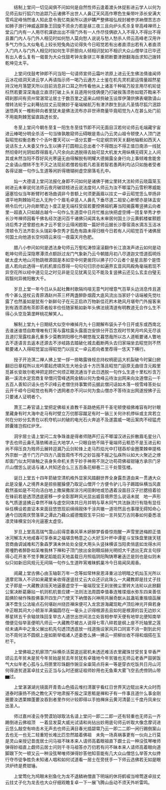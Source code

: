 <!-- { "loadSidebar": true } -->
　　结制上堂问一切见闻俱不问如何是自然性师云逢着渡头休捉影进云学人以何为见师云拟行狐穴勿追踪乃云诸佛不出世人人鼻辽天风高作寒色生柴带叶添长安满大雪鸡足峰悄然谁人知此意令我忆南泉所以道炉韝严整佛祖弘规封被参求衲僧苦志亦如狮子游行神威返踯象王回旋不资余力若是昼三夜三且向炉头炙杀复举高峰禅师上堂云门内有一人用尽机谋欲出出不得门外有一人作尽伎俩欲入入不得入不得出不得且置门内人与门外人相见时如何愁人莫向愁人说说与愁人愁杀人师云高峰老汉用许多气力作么大似龟毛上较长短兔角边论得失今日昭觉若有出者直须出若有入者直须入门内人与门外人相见时如何生平肝胆向人倾相识犹如不相识大众山僧举注已毕还有出入者么复有一偈普为大众伐鼓考钟龙象骈三年重把断要津掀翻海岳求知己拨转乾坤见太平。

　　上堂问伐鼓考钟即不问当阳一句请师宣师云霜叶浓原上进云无生佛法倩谁闻师云冰花结洞天进云学人再请指示师一喝乃云通方上士鉴在机先灵机密运情量超然星持汉地月落楚天所以目前消息非口耳之所传看他从上诸圣千种喻万般言用尽机轮徒枉然若要深深海底立直须打破上头关且道用何伎俩便乃打破挨落须弥如辊芥鞫来不碍刹那间有资州常湛常沚居士于数百里之遥来山倾赀破玉设厚伊蒲供佛表嚫敦请山僧转法轮于尘刹蓦拈拄丈云现微妙于毫端梯航万有津济群生到此凡圣情尽狐穴泯踪迷悟两关一椎粉碎向者里犹未是佛法流布亦非世谛商量毕竟昭觉为人在甚么处门前不用栽荆棘宽留直路透长安。

　　冬至上堂问今朝冬至复一阳生冬至佳节即不问无面目汉若何论师云毛端藏宇宙进云棒喝分明全杀活一句当锋孰敢窥师云碍眼是青山乃云灵山祖令顿使人人顶门迸裂昭觉权衡总教个个舌叶覆天可以一语分玄要一句定纲宗转天关翻地轴秪如西天人说话东土人未委又作么生以拂子打圆相云总出者个不得既出不得正值日南添一线犹然彻骨时光阴如荐得眉毛八尺余向此透脱得去始可显大机发大用纵横无碍天上人间其或未然当阳不荐好风光寒逼无由得解脱有明耀大德揭露全身行向上事倾难舍能舍之金请山僧转不生不灭之法现前若僧若俗若凡若圣若智若愚两利均沾只如施者受者各得证据一句作么生道等闲折得珊瑚树虚空廓落毛孔中。

　　灿一大德请上堂问法报化身即不问如何是诸佛于微尘里转大法轮师云晓霜笼玉树进云未审说何法师云夜月破琼枝进云说法度何人师云为汝不唧溜乃云雪积寒威能逼塞恰似当年断臂时者场曲调非今昔额上何须更画眉以拄丈一卓云昭觉恁么举扬非谓平地荆棘始可出入无拘个个眉毛卓竖人人鼻孔下垂尽道二祖安心断臂亦是钵盂安柄令后代儿孙向断臂边卜度正是无端枉受屈若要控佛祖机筹当阳揭露蓦竖拂云向者里一超直入只如越古越今一句作么生道壶中日月忙推出快把虚空缚一团复举秀才参长沙岑禅师因看千佛名经次遂问百千诸佛只闻其名未审居何国土沙云黄鹤楼崔颢题诗后秀才还曾题也未才云不曾沙云得闲题取一篇好师云据长沙尊宿滴水滴冻玉洁冰清顿令万法齐彰头头瑞彩争奈秀才孤危有路未得归根今日若有人问昭觉百千诸佛居何国土向他道长空何碍云来往一夜霜天月色肥。

　　腊八小参问如何是透法身句师云万壑松涛惊滚滚翻作长江浪泼声进云如何是动乾坤句师云深隐寒潭须点额跃过龙门气象新乃云今朝腊月初八尽道迦文悟道孤明烁破太虚大地山河勃跳根源固是本如空中何更凿窍以拂子打○云者个是星且那个是悟底人若向此透得一机机机普应荐得一句句句归宗亦如遍界玄音风鸣殿角毫端若现不异空花所以经中道见见之时见非是见见犹离见见不能及复竖拂云还见么玄圭白璧无瑕翳何异微阳散大千。

　　岁旦上堂一年今日从头起社舞村歌隔坞喧无意气时增意气百草头边消息传且道传个甚么竖杖云青原酒赵州茶三杯两盏醉卧烟霞大底风流出当家好个话端被先觉吐露了也然虽如是犹有个新鲜句子在元正启祚万物新佳花矜木艳风月堪夸门外报客来到有酒须酒有茶即茶者般丰俭任随家秪如新年头佛法镜清道有明教道无合作么生不得心头空及第垄畔桃花解笑人。

　　解制上堂九十日期结大似空中棒掉月九十日期解布袋头子今日开或东或西南北去谁迷谁悟自欺埋唯有灯笼与露柱露头露面岂安排分开百念观时节笑月吟风无尽该且道灯笼露柱鼻孔重多少莫教阴阳移化外朝悠哉又暮悠哉所以古人道秪要诸人瞥地去不逐语言去返本还源去不涉岐路去踏破化城去截断两头去归家端坐去昭觉则不然秪要诸人入得昭觉室出得昭觉门以拄丈一卓云若向者里荐得一恁天下横行。

　　授子开沧溟二禅人拂上堂一拶一捺略露锋规总持权柄密运大机裂破今时窠臼掀翻旧日章程所以龙吟雾起虎啸风生大地全该十方历落且昭觉门庭原无曲径含元殿里觅甚长安故尔乾坤把定顾伫何烦正眼流通当于此日透脱一句作么生道十里松杉含万籁一溪流水足宫商复举僧问雪峰透网金鳞以何为食峰云待汝出网来向汝道僧云一千五百人善知识话头也不识峰云老僧住持事繁师云据此僧问话如木落一枝雪峰答处似云开千嶂今日昭觉也有两个透网者亦不问以何为食山僧亦不答待汝出网遂授拂子云只要诸人证明者个。

　　萧王二寿官请上堂把定佛祖关直教千圣路绝拓开千圣宅顿使祖佛难容有时针眼里藏身有时大海中走马有时壁立万仞那容蹴足有时一镞三关何许机停纵或主宾若立何在分妙分玄贵在以机夺机以的破的电光石火奔追不及遂震威一喝云案肉不经猛虎顾囊锥岂假红炉烹。

　　洞宇居士请上堂问二龙争珠谁是得者师随声打云不唧溜汉进云折散眉毛星分八字去也师云鼻孔落依稀进云大地学人一只眼自他不隔于毫端师云秪恐不是玉进云和尚不得压良为贱师云展转逗漏乃云剑轮锋上走马烈焰光中打毬吞却金圈栗棘单提格外宗猷一透千门万户四方八面皆周传不传之妙旨报不报之弘庥所以如大火聚近之燎却面门似太阿锋触之丧身失命机关贵乎妙手神用不测之功苟荷佛祖钳锤方承宗门牙爪山僧恁么说话与诸人共知还会么三五百条花柳巷二三千处管弦楼。

　　诞日上堂五十四年箭破空清机格外显家风踏翻世界全身露吾道由来一贯通大众此是没量人之境界未是掠些腥臊便乃取足山僧开个方便令驴儿马子踢踏纵横当风直截然虽如是不可向洁白地上撒屎撒尿涂污闲田剩地或恐遇着没面目汉子拦腮扭着验在锋前若是透顶透底密移一步全彰那畔风光显出威音境界恁么说话未就　地一声形名气质遂竖拂云幸然不昧与虚空同体共日月并明与草木同气共法脉流行有隐有显任纵任横设若直证本来面目悠悠现前绵绵觌体千涂共辙一道坦然且也事理无碍知命心通今日因斋庆赞落草之谭此乃藉众威德慨叙生平只如一言共契万古同春如何委悉凛凛灵锋横宝剑冷光逼塞太虚空。

　　岁旦上堂高高瑞气霭山前得意春风草木妍醉梦昏昏惊炮醒一声雪里迸梅颜正值冰河解冻大地咸春可享泰来之福堪含畅意之心大好玉叶杯中谭星斗宝珠盘里拨天毬宫商曲调诚难和万象森罗演未休处处全提大用头头竖抹横该当阳卖俏底如龙得水间房噇酌者醉卧如呆唯我林下禅和子顶门放出金刚眼烜赫光明彻大千透出无宾主句拶得心花开发不觉手舞足蹈能启天地盖载日月照临阴阳陶铸寒暑迭迁是则也是似则未似只如新旧风规元无间隔一句作么生道昨宵难昧鹤巢冷今日易闻凤阁香。

　　阅藏上堂古佛心由玉轴彰万年一念等如常林泉恩泽重沾洽明暗之机灿玉光所以道摩尼珠人不识如来藏里亲收得遂竖拄丈云大众还识此珠么一大藏教即是拄丈子拄丈子即是一大藏教该括天地逼塞虚空于一毫端现宝王刹坐微尘里转大法轮以此掀翻公案决断葛藤拈一机则机机普应建一法则法法周圆幸值春连雉堞烟水弥东四来善信蹈佛阶梯作殊胜佛事开四生户门使天下衲僧各兴神用共展奇猷从兹蛊垢重揩琅函展演不啻生公法喻点石何堪赵州绕匝禅床便可入龙宫游海藏现毗卢顶后神光开舜若身中正眼其间大小顿渐半满偏圆尽在一毫头上识得根源去且如何是根源的旨无边妙义移星转五千余轴敛珠回复举古人道世出世间法立处皆相参举天便有地举北便知南举僧便见俗举圣便明凡师云一大藏教尽被古人说得七零八碎若是纲上座不托轴里之莲经未诵声中之渔父展出机先句透顶透底放一线道施设家风异口同宣不消一劄到此何功不周何法不圆纲上座如斯举唱诸人还委悉么拂一拂云一把柳丝收不得和烟搭在玉栏干。

　　上堂佛祖之机廓顶门纵横杀活莫逡巡密机未透还难活衣里藏珠甘受贫复举香严颂云去年贫未是贫今年贫始是贫去年贫犹有卓锥地今年贫锥也无师云老香严鼓粥饭气大似年老心孤与么将匣里珍珠翻作豌豆籴粜简点将来一等是穿衣吃饭共日月山河何得道贫道富卓拄丈云正当与么时还据证祖师妙用也无鱼乘大雾飞空去虎傍阴山带▆过。

　　上堂湛湛湖光镜面开青青山色插云堆扫清寰宇看红日世界天边辊出来大众时而道泰时康扬不扬之教化天宁地肃报不报之深恩秪是禅和子有一件事且道什么事金刚圈要汝透栗棘蓬要汝吞到者里作何计较即得以手拍禅床云黄河清晏三千度丹凤来仪出圣人。

　　师过嘉州凌云寺赞谟珀球取法名请上堂问一即二二即一还有轻重也无师云一齐踢倒进云佛祖顶　一着显发莫大威光试请和尚拈出妙用底句师云听取大像念摩诃进云恁么敲空有响击木无声去也师云满目春光插碧霄乃云一即二二即一闲行踢倒案山去也无一也无二轻重短长难比匹忽然踏着佛祖　未免一场真祸事更有一伙向上行莫是灵山亲授记昔庞居士问马祖不昧本来人请师高着眼祖直下觑士云一种没弦琴唯师弹得妙祖直上觑师云居士问则千寻马祖答亦万仞若有问不昧本来人请师高着眼向道脚跟下欠一顿又云一种没弦琴唯师弹得妙答他知音能有几大众山僧恁么举答大似搀行夺市徒争胜负未知诸人唱和如何试道看一居士在旁抚手一下师云选佛若无如是眼洪炉终是费钳锤。

　　上堂莺化为鸠眼未别鱼化为龙不退鳞衲僧直下明端的休将鹤唳当啼莺遂卓拄丈云拄丈子化为龙去也大众仔细观瞻复卓一下一展飞腾山岳动不须天外听雷鸣。

